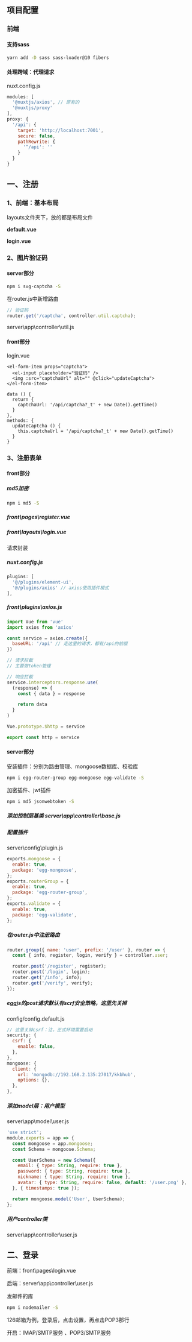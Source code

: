 ## 项目配置

### 前端

#### 支持sass

```bash
yarn add -D sass sass-loader@10 fibers
```

#### 处理跨域：代理请求

nuxt.config.js

```js
modules: [
  '@nuxtjs/axios', // 原有的
  '@nuxtjs/proxy'
],
proxy: {
  '/api': {
    target: 'http://localhost:7001',
    secure: false,
    pathRewrite: {
      '^/api': ''
    }
  }
}
```





## 一、注册

### 1、前端：基本布局

layouts文件夹下，放的都是布局文件

**default.vue**



**login.vue**





### 2、图片验证码

#### server部分

```bash
npm i svg-captcha -S
```

在router.js中新增路由

```js
// 验证码
router.get('/captcha', controller.util.captcha);
```

server\app\controller\util.js



#### front部分

login.vue

```vue
<el-form-item props="captcha">
  <el-input placeholder="验证码" />
  <img :src="captchaUrl" alt="" @click="updateCaptcha">
</el-form-item>

data () {
  return {
    captchaUrl: '/api/captcha?_t' + new Date().getTime()
  }
},
methods: {
  updateCaptcha () {
    this.captchaUrl = '/api/captcha?_t' + new Date().getTime()
  }
}
```



### 3、注册表单

#### front部分

##### md5加密

```bash
npm i md5 -S
```



##### front\pages\register.vue



##### front\layouts\login.vue



请求封装

##### nuxt.config.js

```js
plugins: [
  '@/plugins/element-ui',
  '@/plugins/axios' // axios使用插件模式
],
```

##### front\plugins\axios.js

```js
import Vue from 'vue'
import axios from 'axios'

const service = axios.create({
  baseURL: '/api' // 走这里的请求，都有/api的前缀
})

// 请求拦截
// 主要做token管理

// 响应拦截
service.interceptors.response.use(
  (response) => {
    const { data } = response

    return data
  }
)

Vue.prototype.$http = service

export const http = service
```



#### server部分

安装插件：分别为路由管理、mongoose数据库、校验库

```bash
npm i egg-router-group egg-mongoose egg-validate -S
```

加密插件、jwt插件

```bash
npm i md5 jsonwebtoken -S
```



##### 添加控制层基类 server\app\controller\base.js



##### 配置插件

server\config\plugin.js

```js
exports.mongoose = {
  enable: true,
  package: 'egg-mongoose',
};
exports.routerGroup = {
  enable: true,
  package: 'egg-router-group',
};
exports.validate = {
  enable: true,
  package: 'egg-validate',
};
```



##### 在router.js中注册路由

```js
router.group({ name: 'user', prefix: '/user' }, router => {
  const { info, register, login, verify } = controller.user;

  router.post('/register', register);
  router.post('/login', login);
  router.get('/info', info);
  router.get('/verify', verify);
});
```



##### eggjs的post请求默认有scrf安全策略，这里先关掉

config/config.default.js

```js
// 这里关掉csrf：注，正式环境需要启动
security: {
  csrf: {
    enable: false,
  },
},
mongoose: {
  client: {
    url: 'mongodb://192.168.2.135:27017/kkbhub',
    options: {},
  },
},
```



##### 添加model层：用户模型

server\app\model\user.js

```js
'use strict';
module.exports = app => {
  const mongoose = app.mongoose;
  const Schema = mongoose.Schema;

  const UserSchema = new Schema({
    email: { type: String, require: true },
    password: { type: String, require: true },
    nickname: { type: String, require: true },
    avatar: { type: String, require: false, default: '/user.png' },
  }, { timestamps: true });

  return mongoose.model('User', UserSchema);
};
```



##### 用户controller类

server\app\controller\user.js



## 二、登录

前端：front\pages\login.vue





后端：server\app\controller\user.js

发邮件的库

```bash
npm i nodemailer -S
```

126邮箱为例，登录后，点击设置，再点击POP3那行

开启：IMAP/SMTP服务 、POP3/SMTP服务





























